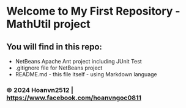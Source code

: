 # Welcome to My First Repository - MathUtil project

## You will find in this repo:

* NetBeans Apache Ant project including JUnit Test
* .gitignore file for NetBeans project
* README.md - this file itself - using Markdown language

### © 2024 Hoanvn2512 | https://www.facebook.com/hoanvngoc0811